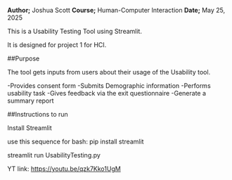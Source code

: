 **Author;** Joshua Scott
**Course;** Human-Computer Interaction
**Date;** May 25, 2025


This is a Usability Testing Tool using Streamlit.

It is designed for project 1 for HCI.


##Purpose

The tool gets inputs from users about their usage of the Usability tool.

 -Provides consent form
 -Submits Demographic information
 -Performs usability task
 -Gives feedback via the exit questionnaire
-Generate a summary report

##Instructions to run

Install Streamlit

use this sequence for bash:
pip install streamlit

streamlit run UsabilityTesting.py


YT link:   https://youtu.be/qzk7Kko1UgM
 
